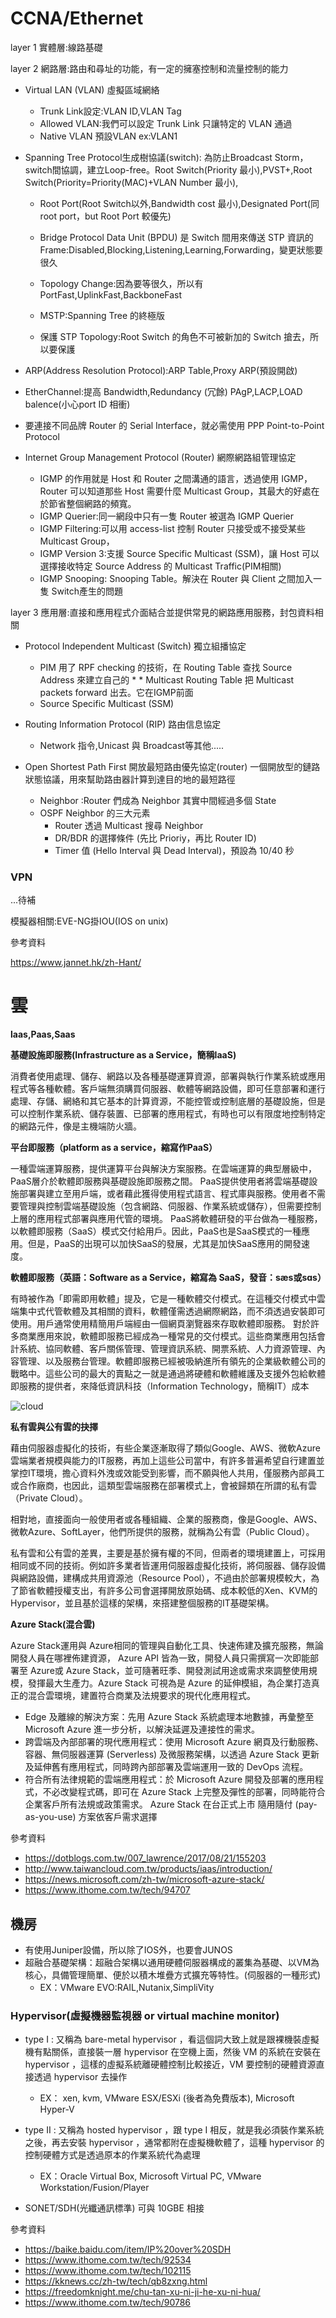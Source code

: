 # CCNA/Ethernet

layer 1 實體層:線路基礎

layer 2 網路層:路由和尋址的功能，有一定的擁塞控制和流量控制的能力

* Virtual LAN (VLAN) 虛擬區域網絡
	* Trunk Link設定:VLAN ID,VLAN Tag
	* Allowed VLAN:我們可以設定 Trunk Link 只讓特定的 VLAN 通過
	* Native VLAN 預設VLAN ex:VLAN1

* Spanning Tree Protocol生成樹協議(switch):
	為防止Broadcast Storm，switch間協調，建立Loop-free。Root Switch(Priority 最小),PVST+,Root Switch(Priority=Priority(MAC)+VLAN Number 最小),

	* Root Port(Root Switch以外,Bandwidth cost 最小),Designated Port(同root port，but Root Port 較優先) 
	
    * Bridge Protocol Data Unit (BPDU) 是 Switch 間用來傳送 STP 資訊的 Frame:Disabled,Blocking,Listening,Learning,Forwarding，變更狀態要很久
	
    * Topology Change:因為要等很久，所以有PortFast,UplinkFast,BackboneFast
	
    * MSTP:Spanning Tree 的終極版
	
    * 保護 STP Topology:Root Switch 的角色不可被新加的 Switch 搶去，所以要保護
* ARP(Address Resolution Protocol):ARP Table,Proxy ARP(預設開啟)
* EtherChannel:提高 Bandwidth,Redundancy (冗餘) PAgP,LACP,LOAD balence(小心port ID 相衝)
* 要連接不同品牌 Router 的 Serial Interface，就必需使用 PPP Point-to-Point Protocol
* Internet Group Management Protocol (Router) 網際網路組管理協定
	* IGMP 的作用就是 Host 和 Router 之間溝通的語言，透過使用 IGMP，Router 可以知道那些 Host 需要什麼 Multicast Group，其最大的好處在於節省整個網路的頻寬。
	* IGMP Querier:同一網段中只有一隻 Router 被選為 IGMP Querier
	* IGMP Filtering:可以用 access-list 控制 Router 只接受或不接受某些 Multicast Group，
	* IGMP Version 3:支援 Source Specific Multicast (SSM)，讓 Host 可以選擇接收特定  Source Address 的 Multicast Traffic(PIM相關)
	* IGMP Snooping: Snooping Table。解決在 Router 與 Client 之間加入一隻 Switch產生的問題

layer 3 應用層:直接和應用程式介面結合並提供常見的網路應用服務，封包資料相關

* Protocol Independent Multicast (Switch) 獨立組播協定
	* PIM 用了 RPF checking 的技術，在 Routing Table 查找 Source Address 來建立自己的 * * Multicast Routing Table 把 Multicast packets forward 出去。它在IGMP前面
	* Source Specific Multicast (SSM)

* Routing Information Protocol (RIP) 路由信息協定
	* Network 指令,Unicast 與 Broadcast等其他.....

* Open Shortest Path First 開放最短路由優先協定(router)
	一個開放型的鏈路狀態協議，用來幫助路由器計算到達目的地的最短路徑
	* Neighbor :Router 們成為 Neighbor 其實中間經過多個 State 
	* OSPF Neighbor 的三大元素
		* Router 透過 Multicast 搜尋 Neighbor
		* DR/BDR 的選擇條件 (先比 Prioriy，再比 Router ID)
		* Timer 值 (Hello Interval 與 Dead Interval)，預設為 10/40 秒
### VPN
...待補

模擬器相關:EVE-NG掛IOU(IOS on unix)

參考資料

https://www.jannet.hk/zh-Hant/

# 雲
**laas,Paas,Saas**

**基礎設施即服務(Infrastructure as a Service，簡稱IaaS)** 

消費者使用處理、儲存、網路以及各種基礎運算資源，部署與執行作業系統或應用程式等各種軟體。客戶端無須購買伺服器、軟體等網路設備，即可任意部署和運行處理、存儲、網絡和其它基本的計算資源，不能控管或控制底層的基礎設施，但是可以控制作業系統、儲存裝置、已部署的應用程式，有時也可以有限度地控制特定的網路元件，像是主機端防火牆。

**平台即服務（platform as a service，縮寫作PaaS）**

一種雲端運算服務，提供運算平台與解決方案服務。在雲端運算的典型層級中，PaaS層介於軟體即服務與基礎設施即服務之間。
PaaS提供使用者將雲端基礎設施部署與建立至用戶端，或者藉此獲得使用程式語言、程式庫與服務。使用者不需要管理與控制雲端基礎設施（包含網路、伺服器、作業系統或儲存），但需要控制上層的應用程式部署與應用代管的環境。
PaaS將軟體研發的平台做為一種服務，以軟體即服務（SaaS）模式交付給用戶。因此，PaaS也是SaaS模式的一種應用。但是，PaaS的出現可以加快SaaS的發展，尤其是加快SaaS應用的開發速度。

**軟體即服務（英語：Software as a Service，縮寫為 SaaS，發音：sæs或sɑs）**

有時被作為「即需即用軟體」提及，它是一種軟體交付模式。在這種交付模式中雲端集中式代管軟體及其相關的資料，軟體僅需透過網際網路，而不須透過安裝即可使用。用戶通常使用精簡用戶端經由一個網頁瀏覽器來存取軟體即服務。
對於許多商業應用來說，軟體即服務已經成為一種常見的交付模式。這些商業應用包括會計系統、協同軟體、客戶關係管理、管理資訊系統、開票系統、人力資源管理、內容管理、以及服務台管理。軟體即服務已經被吸納進所有領先的企業級軟體公司的戰略中。這些公司的最大的賣點之一就是通過將硬體和軟體維護及支援外包給軟體即服務的提供者，來降低資訊科技（Information Technology，簡稱IT）成本

![cloud](https://az787680.vo.msecnd.net/user/凌凌漆/ac5bf37a-bcad-413d-9a85-6d106e9a4f08/1504243049_55741.png "cloud")

**私有雲與公有雲的抉擇**

藉由伺服器虛擬化的技術，有些企業逐漸取得了類似Google、AWS、微軟Azure雲端業者規模與能力的IT服務，再加上這些公司當中，有許多普遍希望自行建置並掌控IT環境，擔心資料外洩或效能受到影響，而不願與他人共用，僅服務內部員工或合作廠商，也因此，這類型雲端服務在部署模式上，會被歸類在所謂的私有雲（Private Cloud）。

相對地，直接面向一般使用者或各種組織、企業的服務商，像是Google、AWS、微軟Azure、SoftLayer，他們所提供的服務，就稱為公有雲（Public Cloud）。

私有雲和公有雲的差異，主要是基於擁有權的不同，但兩者的環境建置上，可採用相同或不同的技術。例如許多業者皆運用伺服器虛擬化技術，將伺服器、儲存設備與網路設備，建構成共用資源池（Resource Pool），不過由於部署規模較大，為了節省軟體授權支出，有許多公司會選擇開放原始碼、成本較低的Xen、KVM的Hypervisor，並且基於這樣的架構，來搭建整個服務的IT基礎架構。

**Azure Stack(混合雲)**

Azure Stack運用與 Azure相同的管理與自動化工具、快速佈建及擴充服務，無論開發人員在哪裡佈建資源， Azure API 皆為一致，開發人員只需撰寫一次即能部署至 Azure或 Azure Stack，並可隨著旺季、開發測試用途或需求來調整使用規模，發揮最大生產力。Azure Stack 可視為是 Azure 的延伸模組，為企業打造真正的混合雲環境，建置符合商業及法規要求的現代化應用程式。

* Edge 及離線的解決方案：先用 Azure Stack 系統處理本地數據，再彙整至 Microsoft Azure 進一步分析，以解決延遲及連接性的需求。
* 跨雲端及內部部署的現代應用程式：使用 Microsoft Azure 網頁及行動服務、容器、無伺服器運算 (Serverless) 及微服務架構，以透過 Azure Stack 更新及延伸舊有應用程式，同時跨內部部署及雲端運用一致的 DevOps 流程。
* 符合所有法律規範的雲端應用程式：於 Microsoft Azure 開發及部署的應用程式，不必改變程式碼，即可在 Azure Stack 上完整及彈性的部署，同時能符合企業客戶所有法規或政策需求。
    Azure Stack 在台正式上市  隨用隨付 (pay-as-you-use) 方案依客戶需求選擇

參考資料
* https://dotblogs.com.tw/007_lawrence/2017/08/21/155203
* http://www.taiwancloud.com.tw/products/iaas/introduction/
* https://news.microsoft.com/zh-tw/microsoft-azure-stack/
* https://www.ithome.com.tw/tech/94707

## 機房
* 有使用Juniper設備，所以除了IOS外，也要會JUNOS
* 超融合基礎架構：超融合架構以通用硬體伺服器構成的叢集為基礎、以VM為核心，具備管理簡單、便於以積木堆疊方式擴充等特性。(伺服器的一種形式)
	* EX：VMware EVO:RAIL,Nutanix,SimpliVity

### Hypervisor(虛擬機器監視器 or virtual machine monitor) ###
* type I : 又稱為 bare-metal hypervisor ，看這個詞大致上就是跟裸機裝虛擬機有點關係，直接裝一層 hypervisor 在空機上面，然後 VM 的系統在安裝在 hypervisor ，這樣的虛擬系統離硬體控制比較接近，VM 要控制的硬體資源直接透過 hypervisor 去操作
	* EX： xen, kvm, VMware ESX/ESXi (後者為免費版本), Microsoft Hyper-V
* type II : 又稱為 hosted hypervisor ，跟 type I 相反，就是我必須裝作業系統之後，再去安裝 hypervisor ，通常都附在虛擬機軟體了，這種 hypervisor 的控制硬體方式是透過原本的作業系統代為處理
	* EX：Oracle Virtual Box, Microsoft Virtual PC, VMware Workstation/Fusion/Player


* SONET/SDH(光纖通訊標準) 可與 10GBE 相接


參考資料
* https://baike.baidu.com/item/IP%20over%20SDH
* https://www.ithome.com.tw/tech/92534
* https://www.ithome.com.tw/tech/102115
* https://kknews.cc/zh-tw/tech/qb8zxng.html
* https://freedomknight.me/chu-tan-xu-ni-ji-he-xu-ni-hua/
* https://www.ithome.com.tw/tech/90786